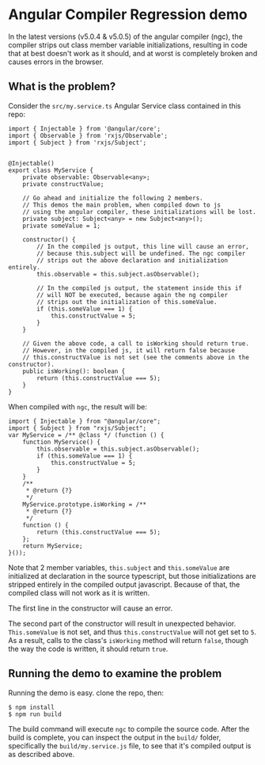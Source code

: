 # Angular Compiler Regression demo

In the latest versions (v5.0.4 & v5.0.5) of the angular compiler (ngc), the compiler strips out class member variable initializations, resulting in code that at best doesn't work as it should, and at worst is completely broken and causes errors in the browser. 

## What is the problem?

Consider the `src/my.service.ts` Angular Service class contained in this repo:
```
import { Injectable } from '@angular/core';
import { Observable } from 'rxjs/Observable';
import { Subject } from 'rxjs/Subject';


@Injectable()
export class MyService {
    private observable: Observable<any>;
    private constructValue;

    // Go ahead and initialize the following 2 members. 
    // This demos the main problem, when compiled down to js
    // using the angular compiler, these initializations will be lost.
    private subject: Subject<any> = new Subject<any>();
    private someValue = 1;
 
    constructor() {
        // In the compiled js output, this line will cause an error, 
        // because this.subject will be undefined. The ngc compiler
        // strips out the above declaration and initialization entirely. 
        this.observable = this.subject.asObservable();

        // In the compiled js output, the statement inside this if
        // will NOT be executed, because again the ng compiler
        // strips out the initialization of this.someValue. 
        if (this.someValue === 1) {
            this.constructValue = 5;
        }
    }

    // Given the above code, a call to isWorking should return true.
    // However, in the compiled js, it will return false because
    // this.constructValue is not set (see the comments above in the constructor). 
    public isWorking(): boolean {
        return (this.constructValue === 5);
    }
}

```

When compiled with `ngc`, the result will be:
```
import { Injectable } from "@angular/core";
import { Subject } from "rxjs/Subject";
var MyService = /** @class */ (function () {
    function MyService() {
        this.observable = this.subject.asObservable();
        if (this.someValue === 1) {
            this.constructValue = 5;
        }
    }
    /**
     * @return {?}
     */
    MyService.prototype.isWorking = /**
     * @return {?}
     */
    function () {
        return (this.constructValue === 5);
    };
    return MyService;
}());
```

Note that 2 member variables, `this.subject` and `this.someValue` are initialized at declaration in the source typescript,
but those initializations are stripped entirely in the compiled output javascript. Because of that, the compiled class will not work as it is written. 

The first line in the constructor will cause an error. 

The second part of the constructor will result in unexpected behavior. `This.someValue` is 
not set, and thus `this.constructValue` will not get set to `5`. As a result, 
calls to the class's `isWorking` method will return `false`, though the way the 
code is written, it should return `true`. 

## Running the demo to examine the problem

Running the demo is easy. clone the repo, then:
```
$ npm install
$ npm run build
```

The build command will execute `ngc` to compile the source code. After the build is complete,
you can inspect the output in the `build/` folder, specifically the `build/my.service.js` file,
to see that it's compiled output is as described above.

